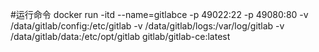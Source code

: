 #运行命令
docker run -itd --name=gitlabce -p 49022:22 -p 49080:80 -v /data/gitlab/config:/etc/gitlab -v /data/gitlab/logs:/var/log/gitlab -v /data/gitlab/data:/etc/opt/gitlab gitlab/gitlab-ce:latest

